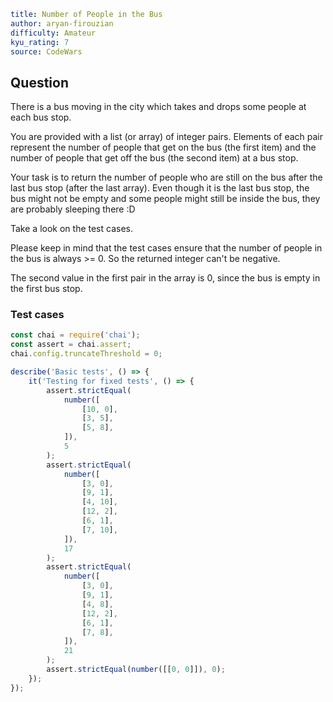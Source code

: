 ```yaml
title: Number of People in the Bus
author: aryan-firouzian
difficulty: Amateur
kyu_rating: 7
source: CodeWars
```

## Question

There is a bus moving in the city which takes and drops some people at each bus stop.

You are provided with a list (or array) of integer pairs. Elements of each pair represent the number of people that get on the bus (the first item) and the number of people that get off the bus (the second item) at a bus stop.

Your task is to return the number of people who are still on the bus after the last bus stop (after the last array). Even though it is the last bus stop, the bus might not be empty and some people might still be inside the bus, they are probably sleeping there :D

Take a look on the test cases.

Please keep in mind that the test cases ensure that the number of people in the bus is always >= 0. So the returned integer can't be negative.

The second value in the first pair in the array is 0, since the bus is empty in the first bus stop.

### Test cases

```javascript
const chai = require('chai');
const assert = chai.assert;
chai.config.truncateThreshold = 0;

describe('Basic tests', () => {
	it('Testing for fixed tests', () => {
		assert.strictEqual(
			number([
				[10, 0],
				[3, 5],
				[5, 8],
			]),
			5
		);
		assert.strictEqual(
			number([
				[3, 0],
				[9, 1],
				[4, 10],
				[12, 2],
				[6, 1],
				[7, 10],
			]),
			17
		);
		assert.strictEqual(
			number([
				[3, 0],
				[9, 1],
				[4, 8],
				[12, 2],
				[6, 1],
				[7, 8],
			]),
			21
		);
		assert.strictEqual(number([[0, 0]]), 0);
	});
});
```
